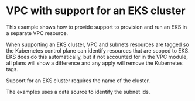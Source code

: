 # VPC with support for an EKS cluster

This example shows how to provide support to provision and run an EKS in a  separate VPC resource.

When supporting an EKS cluster, VPC and subnets resources are tagged so the Kubernetes control plane can identify resources that are scoped to EKS. EKS does do this automatically, but if not accounted for in the VPC module, all plans will show a difference and any apply will remove the Kubernetes tags.

Support for an EKS cluster requires the name of the cluster.

The examples uses a data source to identify the subnet ids.